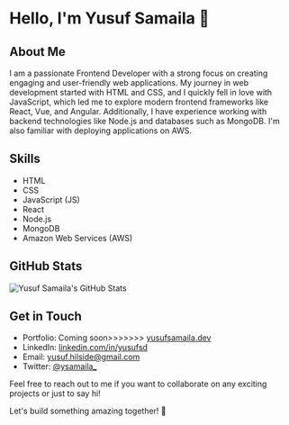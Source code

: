 # Hello, I'm Yusuf Samaila 👋

## About Me

I am a passionate Frontend Developer with a strong focus on creating engaging and user-friendly web applications. My journey in web development started with HTML and CSS, and I quickly fell in love with JavaScript, which led me to explore modern frontend frameworks like React, Vue, and Angular. Additionally, I have experience working with backend technologies like Node.js and databases such as MongoDB. I'm also familiar with deploying applications on AWS.

## Skills

- HTML
- CSS
- JavaScript (JS)
- React
- Node.js
- MongoDB
- Amazon Web Services (AWS)

## GitHub Stats

![Yusuf Samaila's GitHub Stats](https://github-readme-stats.vercel.app/api?username=ysamaila&show_icons=true&hide_border=true&count_private=true)

## Get in Touch

- Portfolio: Coming soon>>>>>>> [yusufsamaila.dev](https://yusufsamaila.dev)
- LinkedIn: [linkedin.com/in/yusufsd](https://www.linkedin.com/in/yusufsd)
- Email: yusuf.hilside@gmail.com
- Twitter: [@ysamaila_](https://twitter.com/ysamaila_)

Feel free to reach out to me if you want to collaborate on any exciting projects or just to say hi!

Let's build something amazing together! 🚀
